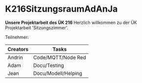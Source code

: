 <html>
<head>
  <script async defer src="https://buttons.github.io/buttons.js"></script>
</head>
<body>

# K216SitzungsraumAdAnJa
**Unsere Projektarbeit des ÜK 216**
Herzlich willkommen zu der ÜK Projektarbeit 'Sitzungszimmer'. 

Teilnehmer:
<br>

| Creators | Tasks              |
| -------- | -------------------|
| Andrin   | Code/MQTT/Node Red |
| Adam     | Docu/Testing       |
| Jean     | Docu/Modell/Helping|

</body>
</html>
